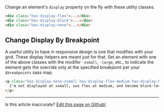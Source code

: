Change an element's `display` property on the fly with these utility classes.

```html
<div class="has-display-flex">...</div>
<div class="has-display-block">...</div>
<div class="has-display-none">...</div>
```

## Change Display By Breakpoint

A useful utility to have in responsive design is one that modifies with your grid. These display helpers are meant just for that. Set an element with one of the above classes with the modifer `-xsmall`, `-large`, etc., to indicate the element gets the override only at the specified breakpoint per your `$breakpoints` sass map.

```html
<p class="has-display-none-xsmall has-display-flex-medium has-display-block-xlarge">
  I'm not displayed at xsmall, use flex at medium, and become block-level at xlarge!
</p>
```

<hr />
<p class="has-text-end">Is this article inaccurate? <a href="https://github.com/geotrev/undernet/tree/master/app/docs/display.md">Edit this page on Github!</a></p>
